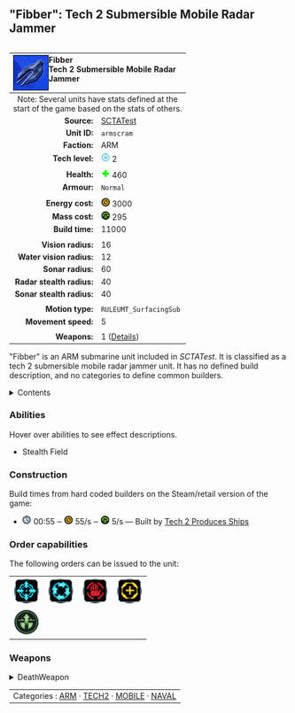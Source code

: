 "Fibber": Tech 2 Submersible Mobile Radar Jammer
----
<table align="right">
    <thead>
        <tr>
            <th align="left" colspan="2">
                <img align="left" title="Fibber unit icon" src="icons/units/ARMSCRAM_icon.png" />Fibber<br />Tech 2 Submersible Mobile Radar Jammer
            </th>
        </tr>
    </thead>
    <tbody>
        <tr><td align="center" colspan="2">Note: Several units have stats defined at the<br />start of the game based on the stats of others.</td></tr>
        <tr>
            <td align="right"><strong>Source:</strong></td>
            <td><a href="SCTATest">SCTATest</a></td>
        </tr>
        <tr>
            <td align="right"><strong>Unit ID:</strong></td>
            <td><code>armscram</code></td>
        </tr>
        <tr>
            <td align="right"><strong>Faction:</strong></td>
            <td>ARM</td>
        </tr>
        <tr>
            <td align="right"><strong>Tech level:</strong></td>
            <td><img src="icons/T2.png" title="Tech 2" /> 2</td>
        </tr>
        <tr><td align="center" colspan="2"></td></tr>
        <tr>
            <td align="right"><strong>Health:</strong></td>
            <td><img src="icons/health.png" title="Health" /> 460</td>
        </tr>
        <tr>
            <td align="right"><strong>Armour:</strong></td>
            <td><code>Normal</code></td>
        </tr>
        <tr><td align="center" colspan="2"></td></tr>
        <tr>
            <td align="right"><strong>Energy cost:</strong></td>
            <td><img src="icons/energy.png" title="Energy" /> 3000</td>
        </tr>
        <tr>
            <td align="right"><strong>Mass cost:</strong></td>
            <td><img src="icons/mass.png" title="Mass" /> 295</td>
        </tr>
        <tr>
            <td align="right"><strong>Build time:</strong></td>
            <td>11000</td>
        </tr>
        <tr><td align="center" colspan="2"></td></tr>
        <tr>
            <td align="right"><strong>Vision radius:</strong></td>
            <td>16</td>
        </tr>
        <tr>
            <td align="right"><strong>Water vision radius:</strong></td>
            <td>12</td>
        </tr>
        <tr>
            <td align="right"><strong>Sonar radius:</strong></td>
            <td>60</td>
        </tr>
        <tr>
            <td align="right"><strong>Radar stealth radius:</strong></td>
            <td>40</td>
        </tr>
        <tr>
            <td align="right"><strong>Sonar stealth radius:</strong></td>
            <td>40</td>
        </tr>
        <tr><td align="center" colspan="2"></td></tr>
        <tr>
            <td align="right"><strong>Motion type:</strong></td>
            <td><code>RULEUMT_SurfacingSub</code></td>
        </tr>
        <tr>
            <td align="right"><strong>Movement speed:</strong></td>
            <td>5</td>
        </tr>
        <tr><td align="center" colspan="2"></td></tr>
        <tr>
            <td align="right"><strong>Weapons:</strong></td>
            <td>1 (<a href="#weapons">Details</a>)</td>
        </tr>
    </tbody>
</table>

"Fibber" is an ARM submarine unit included in *SCTATest*.
It is classified as a tech 2 submersible mobile radar jammer unit. It has no defined build description, and no categories to define common builders.

<details>
<summary>Contents</summary>

1. – <a href="#abilities">Abilities</a>
2. – <a href="#construction">Construction</a>
3. – <a href="#order-capabilities">Order capabilities</a>
4. – <a href="#weapons">Weapons</a>
</details>

### Abilities
Hover over abilities to see effect descriptions.

* <span title="Hides itself and nearby others from radar and/or sonar">Stealth Field</span>

### Construction
Build times from hard coded builders on the Steam/retail version of the game:
* <img src="icons/time.png" title="Time" /> 00:55 ‒ <img src="icons/energy.png" title="Energy" /> 55/s ‒ <img src="icons/mass.png" title="Mass" /> 5/s — Built by <a href="ARMASY">Tech 2 Produces Ships</a>

### Order capabilities
The following orders can be issued to the unit:
<table>
<td><img float="left" src="icons/orders/move.png" title="Move" /></td>
<td><img float="left" src="icons/orders/patrol.png" title="Patrol" /></td>
<td><img float="left" src="icons/orders/stop.png" title="Stop" /></td>
<td><img float="left" src="icons/orders/guard.png" title="Assist" /></td>
<tr>
<td><img float="left" src="icons/orders/dive.png" title="Surface/Dive Toggle
Right-click to toggle auto-surface" /></td>
</table>

### Weapons
<details>
<summary>DeathWeapon</summary>
<p>
    <table>
        <tr>
            <td align="right"><strong>Damage:</strong></td>
            <td>50</td>
        </tr>
        <tr>
            <td align="right"><strong>Damage radius:</strong></td>
            <td>3</td>
        </tr>
        <tr>
            <td align="right"><strong>Damage type:</strong></td>
            <td><code>Normal</code></td>
        </tr>
        <tr>
            <td align="right"><strong>Flags:</strong></td>
            <td>Damage friendly</td>
        </tr>
    </table>
</p>
</details>


<table align=center>
<td>Categories : <a href="_categories.ARM">ARM</a> · <a href="_categories.TECH2">TECH2</a> · <a href="_categories.MOBILE">MOBILE</a> · <a href="_categories.NAVAL">NAVAL</a>
